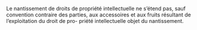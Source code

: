 Le nantissement de droits de propriété intellectuelle ne s’étend pas, sauf convention
contraire des parties, aux accessoires et aux fruits résultant de l’exploitation du droit de pro-
priété intellectuelle objet du nantissement.